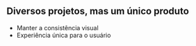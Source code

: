 ## Diversos projetos, mas um único produto

- Manter a consistência visual
- Experiência única para o usuário
